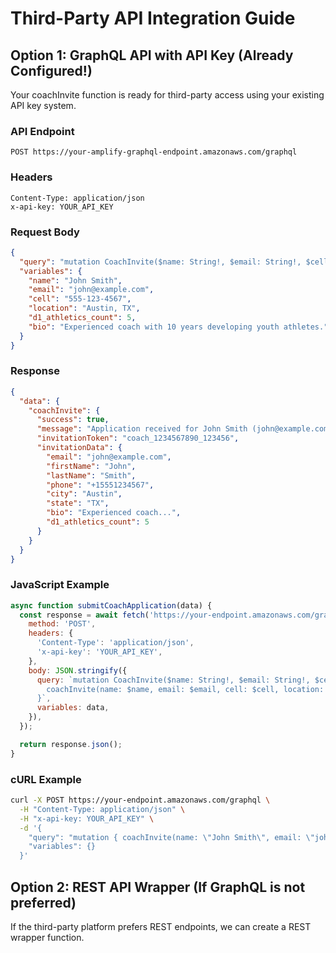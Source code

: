 # Third-Party API Integration Guide

## Option 1: GraphQL API with API Key (Already Configured!)

Your coachInvite function is ready for third-party access using your existing API key system.

### API Endpoint

```
POST https://your-amplify-graphql-endpoint.amazonaws.com/graphql
```

### Headers

```
Content-Type: application/json
x-api-key: YOUR_API_KEY
```

### Request Body

```json
{
  "query": "mutation CoachInvite($name: String!, $email: String!, $cell: String!, $location: String!, $d1_athletics_count: Int!, $bio: String!) { coachInvite(name: $name, email: $email, cell: $cell, location: $location, d1_athletics_count: $d1_athletics_count, bio: $bio) }",
  "variables": {
    "name": "John Smith",
    "email": "john@example.com",
    "cell": "555-123-4567",
    "location": "Austin, TX",
    "d1_athletics_count": 5,
    "bio": "Experienced coach with 10 years developing youth athletes."
  }
}
```

### Response

```json
{
  "data": {
    "coachInvite": {
      "success": true,
      "message": "Application received for John Smith (john@example.com)",
      "invitationToken": "coach_1234567890_123456",
      "invitationData": {
        "email": "john@example.com",
        "firstName": "John",
        "lastName": "Smith",
        "phone": "+15551234567",
        "city": "Austin",
        "state": "TX",
        "bio": "Experienced coach...",
        "d1_athletics_count": 5
      }
    }
  }
}
```

### JavaScript Example

```javascript
async function submitCoachApplication(data) {
  const response = await fetch('https://your-endpoint.amazonaws.com/graphql', {
    method: 'POST',
    headers: {
      'Content-Type': 'application/json',
      'x-api-key': 'YOUR_API_KEY',
    },
    body: JSON.stringify({
      query: `mutation CoachInvite($name: String!, $email: String!, $cell: String!, $location: String!, $d1_athletics_count: Int!, $bio: String!) {
        coachInvite(name: $name, email: $email, cell: $cell, location: $location, d1_athletics_count: $d1_athletics_count, bio: $bio)
      }`,
      variables: data,
    }),
  });

  return response.json();
}
```

### cURL Example

```bash
curl -X POST https://your-endpoint.amazonaws.com/graphql \
  -H "Content-Type: application/json" \
  -H "x-api-key: YOUR_API_KEY" \
  -d '{
    "query": "mutation { coachInvite(name: \"John Smith\", email: \"john@example.com\", cell: \"555-123-4567\", location: \"Austin, TX\", d1_athletics_count: 5, bio: \"Experienced coach\") }",
    "variables": {}
  }'
```

## Option 2: REST API Wrapper (If GraphQL is not preferred)

If the third-party platform prefers REST endpoints, we can create a REST wrapper function.
